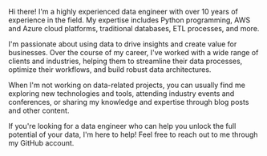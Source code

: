 Hi there! I'm a highly experienced data engineer with over 10 years of experience in the field. My expertise includes Python programming, AWS and Azure cloud platforms, traditional databases, ETL processes, and more.

I'm passionate about using data to drive insights and create value for businesses. Over the course of my career, I've worked with a wide range of clients and industries, helping them to streamline their data processes, optimize their workflows, and build robust data architectures.

When I'm not working on data-related projects, you can usually find me exploring new technologies and tools, attending industry events and conferences, or sharing my knowledge and expertise through blog posts and other content.

If you're looking for a data engineer who can help you unlock the full potential of your data, I'm here to help! Feel free to reach out to me through my GitHub account.

<!---
MangeshM07/MangeshM07 is a ✨ special ✨ repository because its `README.md` (this file) appears on your GitHub profile.
You can click the Preview link to take a look at your changes.
--->
